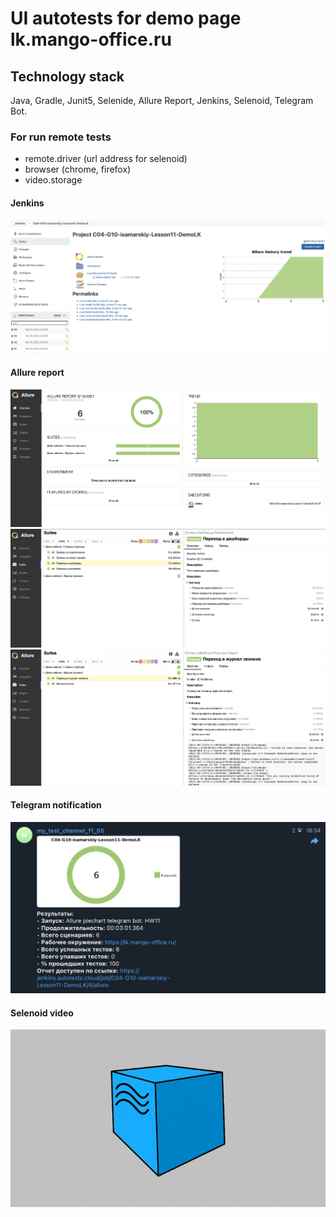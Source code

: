 # UI autotests for demo page lk.mango-office.ru

## Technology stack
Java, Gradle, Junit5, Selenide, Allure Report, Jenkins, Selenoid, Telegram Bot.

### For run remote tests

* remote.driver (url address for selenoid)
* browser (chrome, firefox)
* video.storage 

#### Jenkins
![Jenkins](src/test/resources/images/Jenkins.png)

#### Allure report
![Allure](src/test/resources/images/AllureReport1.png)
![Allure2](src/test/resources/images/AllureReport2.png)
![Allure3](src/test/resources/images/AllureReport3.png)

#### Telegram notification
![Telegram1](src/test/resources/images/Telegram.png)

#### Selenoid video
![SelenoidGif](src/test/resources/images/Selenoid.gif)

